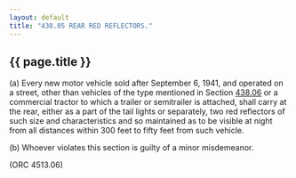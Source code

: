 ```yaml
---
layout: default 
title: "438.05 REAR RED REFLECTORS."
---
```


{{ page.title }}
----------------

​(a) Every new motor vehicle sold after September 6, 1941, and operated
on a street, other than vehicles of the type mentioned in Section
[438.06](23d8fa9d.html) or a commercial tractor to which a trailer or
semitrailer is attached, shall carry at the rear, either as a part of
the tail lights or separately, two red reflectors of such size and
characteristics and so maintained as to be visible at night from all
distances within 300 feet to fifty feet from such vehicle.

​(b) Whoever violates this section is guilty of a minor misdemeanor.

(ORC 4513.06)
